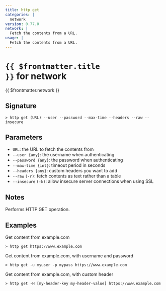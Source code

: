 ```yaml
---
title: http get
categories: |
  network
version: 0.77.0
network: |
  Fetch the contents from a URL.
usage: |
  Fetch the contents from a URL.
---
```


# <code>{{ $frontmatter.title }}</code> for network

<div class='command-title'>{{ $frontmatter.network }}</div>

## Signature

```> http get (URL) --user --password --max-time --headers --raw --insecure```

## Parameters

 -  `URL`: the URL to fetch the contents from
 -  `--user {any}`: the username when authenticating
 -  `--password {any}`: the password when authenticating
 -  `--max-time {int}`: timeout period in seconds
 -  `--headers {any}`: custom headers you want to add
 -  `--raw` `(-r)`: fetch contents as text rather than a table
 -  `--insecure` `(-k)`: allow insecure server connections when using SSL

## Notes
Performs HTTP GET operation.
## Examples

Get content from example.com
```shell
> http get https://www.example.com

```

Get content from example.com, with username and password
```shell
> http get -u myuser -p mypass https://www.example.com

```

Get content from example.com, with custom header
```shell
> http get -H [my-header-key my-header-value] https://www.example.com

```
